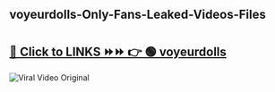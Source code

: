 
 ## voyeurdolls-Only-Fans-Leaked-Videos-Files

# <h2><a href="https://mediaupload.pro?voyeurdolls">🔗 Click to LINKS ⏩⏩ 👉 🟢 voyeurdolls </a></h2>

<a href="https://mediaupload.pro?voyeurdolls" rel="nofollow" data-target="animated-image.originalLink"><img src="https://i.ibb.co.com/xMMVF88/686577567.gif" alt="Viral Video Original" style="max-width: 100%; display: inline-block;" data-target="animated-image.originalImage"></a>